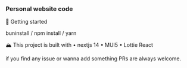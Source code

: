### Personal website code

🚩 Getting started

buninstall / npm install / yarn

🏔️ This project is built with 
• nextjs 14
• MUI5
• Lottie React

if you find any issue or wanna add something PRs are always welcome.

